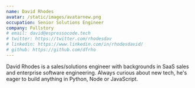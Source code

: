 ```yaml
---
name: David Rhodes
avatar: /static/images/avatarnew.png
occupation: Senior Solutions Engineer
company: Fullstory
# email: david@espressocode.tech
# twitter: https://twitter.com/rhodesdav
# linkedin: https://www.linkedin.com/in/rhodesdavid/
# github: https://github.com/dfrho
---
```


David Rhodes is a sales/solutions engineer with backgrounds in SaaS sales and enterprise software engineering. Always curious about new tech, he's eager to build anything in Python, Node or JavaScript.
